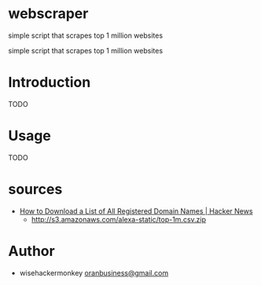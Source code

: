 # webscraper
 simple script that scrapes top 1 million websites



 simple script that scrapes top 1 million websites

Introduction
============

TODO

Usage
============

TODO

# sources
- [How to Download a List of All Registered Domain Names | Hacker News](https://news.ycombinator.com/item?id=10367342)
    - http://s3.amazonaws.com/alexa-static/top-1m.csv.zip

Author
======

- wisehackermonkey <oranbusiness@gmail.com>

